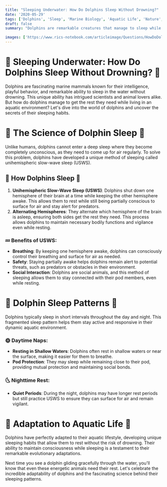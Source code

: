 ```yaml
---
title: "Sleeping Underwater: How Do Dolphins Sleep Without Drowning?"
date: '2020-05-29'
tags: ['Dolphins', 'Sleep', 'Marine Biology', 'Aquatic Life', 'Nature','Questions']
draft: false
summary: "Dolphins are remarkable creatures that manage to sleep while living in the water. In this blog post, we explore the unique sleeping patterns of dolphins and how they avoid drowning while resting."

images: ['https://www.rics-notebook.com/articleimage/Questions/HowDoDolphinsSleep.png']
---
```


# 🐬 Sleeping Underwater: How Do Dolphins Sleep Without Drowning? 🐬

Dolphins are fascinating marine mammals known for their intelligence, playful behavior, and remarkable ability to sleep in the water without drowning. This unique ability has intrigued scientists and animal lovers alike. But how do dolphins manage to get the rest they need while living in an aquatic environment? Let's dive into the world of dolphins and uncover the secrets of their sleeping habits.

# 🔬 The Science of Dolphin Sleep 🔬

Unlike humans, dolphins cannot enter a deep sleep where they become completely unconscious, as they need to come up for air regularly. To solve this problem, dolphins have developed a unique method of sleeping called unihemispheric slow-wave sleep (USWS).

## 🧠 How Dolphins Sleep 🧠

1. **Unihemispheric Slow-Wave Sleep (USWS)**: Dolphins shut down one hemisphere of their brain at a time while keeping the other hemisphere awake. This allows them to rest while still being partially conscious to surface for air and stay alert for predators.
2. **Alternating Hemispheres**: They alternate which hemisphere of the brain is asleep, ensuring both sides get the rest they need. This process allows dolphins to maintain necessary bodily functions and vigilance even while resting.

### 💤 Benefits of USWS:
- **Breathing**: By keeping one hemisphere awake, dolphins can consciously control their breathing and surface for air as needed.
- **Safety**: Staying partially awake helps dolphins remain alert to potential threats, such as predators or obstacles in their environment.
- **Social Interaction**: Dolphins are social animals, and this method of sleeping allows them to stay connected with their pod members, even while resting.

# 🌊 Dolphin Sleep Patterns 🌊

Dolphins typically sleep in short intervals throughout the day and night. This fragmented sleep pattern helps them stay active and responsive in their dynamic aquatic environment.

### 🌞 Daytime Naps:
- **Resting in Shallow Waters**: Dolphins often rest in shallow waters or near the surface, making it easier for them to breathe.
- **Pod Protection**: They may sleep while remaining close to their pod, providing mutual protection and maintaining social bonds.

### 🌜 Nighttime Rest:
- **Quiet Periods**: During the night, dolphins may have longer rest periods but still practice USWS to ensure they can surface for air and remain vigilant.

# 🌟 Adaptation to Aquatic Life 🌟

Dolphins have perfectly adapted to their aquatic lifestyle, developing unique sleeping habits that allow them to rest without the risk of drowning. Their ability to maintain consciousness while sleeping is a testament to their remarkable evolutionary adaptations.

Next time you see a dolphin gliding gracefully through the water, you'll know that even these energetic animals need their rest. Let's celebrate the incredible adaptability of dolphins and the fascinating science behind their sleeping patterns.
